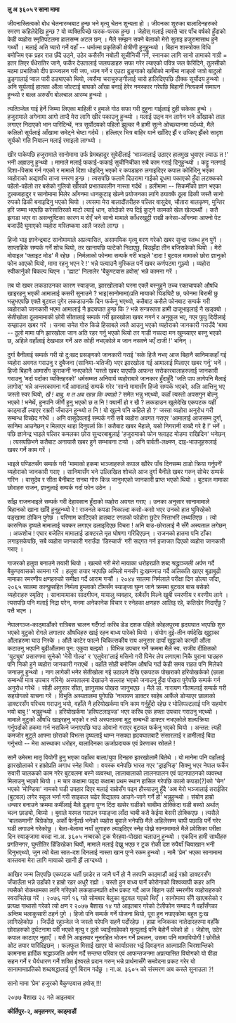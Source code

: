 **लु अ ३६०५ र साना मामा**

जीवनास्तित्वको बोध चेतनारम्भबाट हुन्छ भने मृत्यु चेतन शुन्यता हो । जीवनका शुरुका
बालादिनहरुको स्मरण कहिलेदेखि हुन्छ ? यो व्यक्तिपिच्छे फरक-फरक हुन्छ । जेहोस् मलाई त्यस्तै
चार पाँच वर्षको हुँदाको केही व्यहोरा स्मृतिपटलमा हालसम्म अटल छन् । मैले सम्झन सक्ने
बेलाको मेरो सुताइ हजुरामासाथ हुने गर्थ्यो । मलाई अति प्यारो गर्ने वहाँ -- धर्मात्मा
प्रकृतिकी क्षेत्रीणी हुनुहुन्थ्यो । बिहान शास्त्रोक्त विधि बमोजिम एक प्रहर रात छँदै उठ्ने,
उठेर कसैसँग नबोली सूचीनिची गर्ने, स्नानका लागि सानो तामाको गाग्री ‍= हतर लिएर
पँधेरातिर जाने, फर्केर देउतालाई जलघडाहरु सफा गरेर ल्याएको पवित्र जल फेरिदिने, तुलसीको
मठमा प्रभातिको दीप प्रज्ज्वलन गरी जप, ध्यन गर्ने र एउटा ढुङ्गाको खाँबोको मानीमा
नाङ्लो जत्रो बाटुलो ढुङ्गालाई प्वाल पारी ठड्याएको थियो, त्यसैमा चराचुरुङ्गीलाई चारो
हालिदिएपछि ठीक्क सूर्योदय हुन्थ्यो । अनि सूर्यलाई हातका औंला जोल्टाई बाघको आँखा
बनाई हेरेर नमस्कार गरेपछि बिहानी नित्यकर्म समापन हुन्थ्यो र बल्ल अरुसँग बोलचाल आरम्भ
हुन्थ्यो ।

त्यतिञ्जेल गाई हेर्ने जिम्मा लिएका माहिली र हुमाले गोठ सफा गरी दुहुना गाईलाई दुही
सकेका हुन्थे । हजुरामाले अगेनामा आगो ताप्दै मेरा लागि खीर पकाउनु हुन्थ्यो । मलाई उठ्न
मन लागेन भने आँखाको ताल लगाएर निदाएको भान पारिदिन्थें, नत्र सूर्योदयको पहिलो झुल्का
नै हामी सुत्ने ओच्छ्यानमा पर्दथ्यो, मैले कलिलो सूर्यलाई आँखामा समेट्ने चेष्टा गर्दथें ।
हल्लिएर भित्र बाहिर याने खाँदिए झैं र उप्किए झैंको सादृश सूर्यको गति नियाल्न मलाई
रमाइलो लाग्थ्यो ।

खीर पाकेपछि हजुरामाले सानोमामा उर्फ प्रेमबहादुर सुवेदीलाई 'भाञ्जालाई उठाएर हातमुख
धुवाएर ल्याऊ त !' भनी अह्राउनु हुन्थ्यो । मामाले मलाई फकाई-फकाई सुचीनिचीका सबै काम
गराई दिनुहुन्थ्यो । कट्टु नलगाई दिशा-पिसाब गर्न गएको र मामाले दिशा धोइदिनु भएको र
कपडाहरु लगाइदिएर कपाल कोरिदिनु भएका व्यहोराको अद्यावधि ताजा स्मरण हुन्छ ।
त्यसपछि फलामे दिउरामा गाईको दूधमा पकाएको हुँदा लटक्कको पहेंलो-पहेंलो तर बसेको गुलियो
खीरको प्रभातकालीन नास्ता गर्दथें । हलीमामा -- सिकर्मीको ज्ञान भएका टुल्कबहादुर र
सानोमामा मिलेर आँगनमा धानकुटाइ खेल्ने प्रयोजनका लागि ठ्याक्कै ठूला ढिकी जस्तै सानो
रुपको ढिकी बनाइदिनु भएको थियो । त्यसमा मेरा बालादौंतरीहरु पल्तिर वासुदेव, चौतारा
बालकृष्ण, मुन्तिर हरि जम्मा भएपछि करेसातिरको माटो ल्याई धान, कोदोको रुप दिई कुट्ने
कामको खेल खेल्दथ्यौं । कतै झगडा भएर वा असन्तुष्टिका कारण म रोएँ भने सानो मामाले
काँधरखुट्टी राखी करेसा-आँगनमा आफ्नो पेट बजाउँदै घुमाएको व्यहोरा मस्तिष्कमा आलै जस्तो
लाग्छ ।

हिजो भाइ ज्ञानेन्द्रबाट सानोमामाले अप्रत्यासित, असामयिक मृत्यु वरण गरेको खबर सुन्दा
स्तब्ध हुन पुगें । साप्ताहिके सम्पर्क गर्ने शोच थियो, तर खानापछि पल्टेको निदाएछु,
बिउझँदा तीन बजिसकेको थियो । मेरो मोवाइल 'फ्लाइट मोड' मै रहेछ । निर्मलाको फोनमा
सम्पर्क गरी भाइले 'दादा ! बुटवल मामाको छोरा ज्ञानुको फोन आएको थियो, मामा रहनु
भएन रे !' भन्ने पत्याउनै मुस्किल पर्ने खबर कर्णपटमा गुञ्ज्यो । व्यहोरा स्वीकार्नुको बिकल्प
थिएन । 'ह्याट' निलालेर 'बैकुण्टवास हवोस्' भन्ने कामना गरें ।

तब यो खबर लकडाउनका कारण स्याङ्जा, झारखोलाको घरमा एक्लै बस्नुहुने उच्च रक्तचापको
औषधि खाइरहनु भएकी आमालाई कसरी सुनाउने ? भाइ(सानोमामा)प्रति मायाको घिडघिटै छ,
फोनमा बिरामी छु भन्नुभएपछि एक्लै बुटवल पुगेर लकडाउनकै दिन फर्कनु भएथ्यो, कतैबाट कसैले
फोनबाट सम्पर्क गरी व्यहोराको जानकारी भएमा आमालाई नै हृदयघात हुन्छ कि ? भन्ने
सन्त्रस्तता हामी दाजूभाइलाई नै खड्क्यो । सेतीखोला ठूलामामाकी छोरी सीतालाई सम्पर्क
गरी झारखोला खबर नगर्न र अनुकूल भए, गएर फुपु दिदीलाई सम्झाउन खबर गरें । सनबा समेत
गोरु किन्ने हिसाबले त्यतै आउनु भएको व्यहोराको जानकारी गराउँदै 'बाबा -- ठूलो मामा
पनि झारखोला जान अति रहर गर्नु भएको थियो तर गाडी नचल्दा मन खुम्च्याएर बस्नु भएको
छ, अहिले वहाँलाई देखभाल गर्ने अरु कोही नभएकोले म जान नसक्ने भएँ दाजी !' भनिन् ।

दुर्गा बैनीलाई सम्पर्क गरी यो दु:खद प्रसङ्गको जानकारी गराई 'सके हिजै नभए आज बिहानै
सानिमाकहाँ गई व्यहोरा अवगत गराउनु र दुबैजना (सानिमा-भतिजी) भएर झारखोला गई
आमालाई मिलाएर खबर गर्नु' भनें । हिजो बिहानै आमासँग कुराकनी नभएकोले 'यस्तो खबर
पाएपछि आफन्त सरोकारवालाहरुलाई जानकारी गराउनु 'मर्दा पर्दाका व्यक्तिहरको'
धर्मसम्मत अनिवार्य व्यहोराबारे जानकार हुँदाहुँदै 'जति पाप लागेपनि मैलाई लागोस्' भन्ने
अन्तरकामना गर्दै आमालाई सम्पर्क गरेर 'सानो मामासँग हिजो सम्पर्क भएको, अलि आत्तिनु
भए जस्तो स्वर थियो, *खै ! बाबु, म त अब रहन्न कि क्याहो ?* समेत भन्नु भएथ्यो, कहाँ
त्यस्तो अपसगुन बोल्नु भएको ! भनेथें, हुनपनि जीर्णै हुनु भएको छ त नि ! क्यार्नी हो र खै ?
लकडाउन खुलेदेखि एकपटक यहीं काठ्माडौं ल्याएर राम्ररी जँचाउन हुन्थ्यो त नि ! यो खुल्ने
पनि कहिले हो ?' जस्ता व्यहोरा अनुरोध गरी सम्बन्ध विच्छेद गरेथें । अनि वासुदेवलाई
सम्पर्क गरी सबै व्यहोरा अवगत गराएर 'आमालाई आजसम्म दुर्गा, सानिमा आउनेछन् र मिलाएर
थाहा दिनुपर्ला कि ! कतैबाट खबर भैहाले, यसो निगरानी राख्दै गरे है !' भनें । पछि
ज्ञानेन्द्र भाइले पल्तिर कमलका छोरा सुन्दरबाबुलाई 'हजुरामाको फोन फ्लाइट मोडमा
राखिदिन' भनेछन् । त्यसपछिभने कतैबाट अनायासै खबर हुने सम्भावना टर्‍यो । अनि
पार्वती-लक्ष्मण, दाइ-भाउजूहरुलाई खबर गर्ने काम गरें ।

भाइले पण्डितसँग सम्पर्क गरी 'मामाको हकमा भाञ्जाहरुले कपाल खौरेर पाँच दिनसम्म ठाडो
क्रिया गर्नुपर्ने' व्यहोराको जानकारी गराए । सानिमासँग भने उल्लिखित शोचले आज दुर्गा
बैनीले खबर गरुन् सोचेर सम्पर्क गरिन । वासुदेव र सीता बैनीबाट सनबा गोरु किन्न जानुभएको
जानकारी प्राप्त भएको थियो । बुटवल मामाका छोराहरु राजन, ज्ञानुलाई सम्पर्क गर्दा
फोन उठेन ।

साँझ राजनभाइले सम्पर्क गरी देहावसान हुँदाको व्यहोरा अवगत गराए । उनका अनुसार
सानामामाले बिहानको खाना खाँदै हुनुहुन्थ्यो रे ! राजनले कपडा निकाल्दा कसो-कसो भएर
उनको हात घुमिरहेको पङ्खामा ठोकिन पुगेछ । परिणाम काटिएको हातबाट रगतको फोहोरा
छुटेर भित्ताभरि लथ्पतिएछ । त्यो कारुणिक दृष्यले मामालाई चक्कर लगाएर ढलाइदिएछ विचरा
! अनि बाउ-छोरालाई नै सँगै अस्पताल लगेछन् । अफशोच ! एघार बजेतिर मामालाई डाक्टरले
मृत घोषणा गरिदिएछन् । राजनको हातमा पनि टाँका लगाइसकेपछि, सबै व्यहोरा जानकारी
गराउँदा 'डिस्चार्ज' गरी सद्गत गर्न इजाजत दिएको व्यहोरा जानकारी गराए ।

गाजरको हलुवा बनाउने तयारी थियो । खल्को गरी मेरो मायाका धरोहरप्रति शब्द
श्रद्धाञ्जली अर्पण गर्दै बैकुण्ठवासको कामना गरें । हलुवा तयार भएपछि अमिलो मनसँग
दु:खमनाउ गर्दै अलिकति खाएर बुढाबुढी मामाका स्मरणीय क्षणहरुको समीक्षा गर्दै आराम
गर्‍यौं । २०४४ सालमा निर्मलाले परीक्षा दिन डोल्पा जाँदा, २०६५ सालमा कान्छुसहित
निर्मला हुम्लाको टीमसँग स्याङ्जा घुम्न जाने क्रममा बुटवल बास बसेको व्यहोराहरु स्मृतिए ।
सानामामाका सादगीपन, मायालु व्यवहार, सबैसँग मिल्ने खुबी स्मरणीय र वरणीय लागे ।
त्यसपछि पनि मलाई निद्रा परेन, मनमा अनेकानेक विचार र स्नेहका क्षणहरु आलिइ रहे,
कतिखेर निदाएँछु ? पत्तै भएन ।

नेपालगञ्ज-काठ्माडौंको रात्रिबस चालन गर्दैगर्दा करिब डेड दशक पहिले कोहलपुरमा हृदयघात
भएपछि शुरु भएको मुटुको रोगले लगातार औषधिहरु खाई रहन बाध्य पारेको थियो । संयोग
दुई-तीन वर्षदेखि खुट्टाका औंलाहरुमा घाउ निस्के । औंलै काटेर फाल्ने चिकित्सकीय राय अनुसार
दायाँ खुट्टाको कान्छी औंला कटाउनु भएपनि बुढीऔंलामा पुन: एकुवा बल्झ्यो । विभिन्न उपचार
गर्ने क्रममा मैले स्व. राजीव दीक्षितको 'युट्युब' प्रसारणमा सुनेको 'मेरी गोल्ड' र
'एलुवेरा'लाई मसिनो गरी पिनेर लेप लगाएमा निकै पुराना घाउहरु पनि निको हुने व्यहोरा
जानकारी गराएथें । वहाँले सोही बमोजिम औषधि गर्दा केही समय राहत पनि मिलेको जनाउनु
हुन्थ्यो । नाग लागेकी भनेर सेतीखोला गई उठाउने देखि एकपटक पोखराको हरियोखर्कको
(छाला सम्बन्धी मात्र उपचार गरिने) अस्पतालमा देखाउने सल्लाह भएको जनाउनु हुँदा पोखरा
पुगेपछि सम्पर्क गर्न अनुरोध गरेथें । सोही अनुसार सीता, ज्ञानुसाथ पोखरा जानुभएछ । मैले
डा. नारायण गौतमलाई सम्पर्क गरी सहयोगको याचना गरें । विभुति अस्पतालमा पुगेपछि
'नारायण डाक्टर साहेब आफैंले डोर्‍याएर छालाको डाक्टरसँग परिचय गराउनु भयो, वहाँले नै
हरियोखर्कमा पनि काम गर्नुहुँदो रहेछ र भोलिपल्टलाई पनि सहयोग भयो बाबु !' भन्नुहुन्थ्यो
। हरियोखर्कमा 'हस्पिटलाइज्ड' भएर करिब एक हफ्ता उपचार गराउनु भएथ्यो । मामाले
मुटुको औषधि खाइरहनु भएको र त्यो अस्पतालमा मुटु सम्बन्धी डाक्टर नभएकोले शल्यक्रिया
गर्नुपर्दाको हकमा गर्न नसकिने जनाएपछि घाउ ओवानो गराएर बुटवल फर्कनु भएको थियो ।
अन्तत: त्यही कमजोर मुटुले आफ्ना छोराको विभत्स दृष्यलाई थाम्न नसक्दा हृदयघातबाटै
संसारलाई र हामीलाई बिदा गर्नुभयो -- मेरा आस्थाका धरोहर, बालादिनका ऊर्जाप्रदायक
एवं प्रेरणाका स्रोतले !

सानै उमेरमा मातृ वियोगी हुनु भएका वहाँका बाला/युवा दिनहरु झारखोलामै बितेथे । यो
मानेमा पनि वहाँलाई झारखोलाको र हाम्रोप्रति अगाध स्नेह थियो । वयस्क बनेपछि भारत
गएर 'ड्राइभिङ्' सिक्नु भएर नेपाल फर्केर सवारी चालकको काम गरेर बुटवलमा बस्ने व्यवस्था,
लालाबालाको लालनपालन एवं पठनपाठनको व्यवस्था मिलाउनु भएको थियो । म चार कक्षामा
पढ्दा कक्षामा प्रथम स्थान हासिल गरेपछि कालो कपडा(?)को 'चेन' भएको 'मोण्डिया'
नामको घडी उपहार दिएर मलाई राम्रोसँग पढ्न हौस्याउनु हुँदै 'अब मेरो भञ्जालाई तराईतिर
(बुटवल) लगेर स्कूल भर्ना गरी साइकल चढेर विद्यालय आउने-जाने गर्ने हो' भन्नुहुन्थ्यो ।
संयोग हाम्रो धन्सार बनाउने क्रममा कर्मीलाई मैले ढुङ्गा पुग्न दिंदा खसेर घडीको चाबीमा
ठोक्किंदा घडी बस्यो अर्थात् चल्न छाड्यो, बिग्र्यो । बुवाले मरमत गराउन स्याङ्जा लाँदा
चाबी कतै केईमा बेसरी ठोक्किएछ । त्यसैले 'बालकमानी' बिग्रेकोछ, अर्को फेर्नुपर्छ भनेको
व्यहोरा बुवाले भनेपछि मैले अहिलेसम्म चापी पछाडि पर्ने गरेर घडी लगाउने गरेकोछु ।
बेला-बेलामा नयाँ लुगाहरु ल्याइदिएर स्नेह पोख्ने सानामामाले मैले प्रवेशिका परीक्षा दिन
स्याङ्जामा बस्दा ना.अ. ३६०५ नम्बरको ट्रक भैरहवा-पोखरा चलाउनु हुन्थ्यो । एकदिन हामी
साथीहरु प्रगतिनगर, घुम्तीतिर हिंडिरहेका थियौं, मामाले मलाई देख्नु भएछ र ट्रक रोकी दश
रुपैयाँ चियाखान भनी दिनुभएथ्यो, जुन त्यो बेला सात-दश दिनलाई नास्ता खान पुग्ने रकम
हुन्थ्यो । नामै 'प्रेम' भएका सानामामा वास्तवमा मेरा लागि मायाको खानी झैं लाग्दथ्यो ।

आखिर जन्म लिएपछि एकपटक धर्ती छाडेर त जानै पर्ने हो नै तरपनि काठ्माडौं आई राम्रो
डाक्टरसँग जँचाउँला भन्ने उहाँको र हाम्रो रहर अधुरै रह्यो । यस्तो हुन वाध्य पार्ने
कोरोनाको विश्वव्यापी कहर अनि त्यसैको रोकथामका लागि गरिएको लकडाउनप्रति क्षोभ
प्रकट गर्दै आज बिहान उठी स्मरणीय व्यहोराहरुको स्वराभिलेख गरें । २०७६ मार्ग १६ गते
सोमबार बेलुका बुटवल गएको थिएँ । सानोमामा सँगै खाएबसेको र प्रत्यक्ष गाथासो गरेको त्यो
क्षण र २०७७ बैशाख १४ गते आइतबार गरेको टेलीफोन सम्वाद नै वहाँसँगका अन्तिम भलाकुसारी
ठहर्न पुगे । हिजो पनि सम्पर्क गर्ने योजना थियो, पूरा हुन नपाएकोमा बहुत दु:ख
लागिरहेकोछ । जिउँदो रहुञ्जेल जे जस्तो परेपनि सहनै पर्दोरहेछ । हाम्रा नजिकका
नातेदारहरुमा वहाँकै छोराहरुको दुर्घटनामा परी भएको मृत्यु र ठूलो ज्वाईंसाहेवको मृत्युलाई
पनि बेहोर्नै परेको हो । जेहोस्, उठेर कपाल काटाएर नुहाएँ । यसै नि आइतबार नूनरहित
भोजन गर्ने प्रचलन, उसमा पनि मामावियोगी ! छोरीले ओट तयार पारिदिइछन् । फलफूल
मिसाई खाएर यो कार्याग्रसर भई दिवङ्गत आत्माप्रति चिरशान्तिको कामनामा हार्दिक
श्रद्धाञ्जलि अर्पण गर्दै सन्तप्त परिवार एवं आफन्तजनमा अप्रत्यासित वियोगको यो पीडा
सहन गर्ने र धैर्यधारण गर्ने शक्ति ईश्वरले प्रदान गरुन् भन्ने प्रार्थनासँगै समवेदना प्रकट गरेर
यो सानामामाप्रतिको शब्दश्रद्धालाई पूर्ण बिराम गर्दछु । ना.अ. ३६०५ को संस्मरण अब
कस्ले सुनाउला ?!

सानो मामा 'प्रेम' हजुरको बैकुण्ठवास हवोस् !!!

२०७७ बैशाख २८ गते आइतबार

**कीर्तिपुर-२, अमृतनगर, काठ्माडौं**

